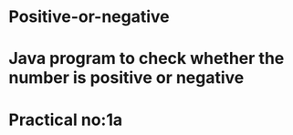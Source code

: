 # Positive-or-negative
# Java program to check whether the number is positive or negative
#                  Practical no:1a
